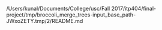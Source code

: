 /Users/kunal/Documents/College/usc/Fall 2017/itp404/final-project/tmp/broccoli_merge_trees-input_base_path-JWxoZETY.tmp/2/README.md